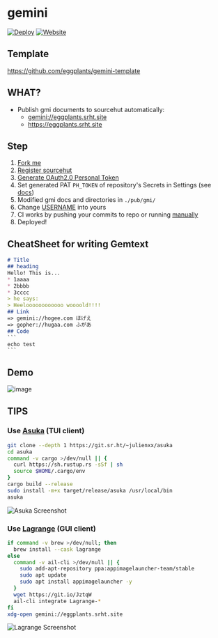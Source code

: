 # gemini

[![Deploy](
  <https://github.com/eggplants/gemini/actions/workflows/deploy.yml/badge.svg>
)](
  <https://github.com/eggplants/gemini/actions/workflows/deploy.yml>
) [![Website](
  <https://img.shields.io/website?label=HTTPS&url=https%3A%2F%2Feggplants.srht.site>
)](
  <https://eggplants.srht.site>
)

## Template

<https://github.com/eggplants/gemini-template>

## WHAT?

- Publish gmi documents to sourcehut automatically:
  - [gemini://eggplants.srht.site](https://portal.mozz.us/gemini/eggplants.srht.site)
  - <https://eggplants.srht.site>

## Step

1. [Fork me](https://github.com/eggplants/gemini/fork)
1. [Register sourcehut](https://meta.sr.ht/register)
1. [Generate OAuth2.0 Personal Token](https://meta.sr.ht/oauth2/personal-token)
1. Set generated PAT `PH_TOKEN` of repository's Secrets in Settings (see [docs](https://docs.github.com/en/actions/reference/encrypted-secrets#creating-encrypted-secrets-for-a-repository))
1. Modified gmi docs and directories in `./pub/gmi/`
1. Change [USERNAME](https://github.com/eggplants/gemini/blob/bff21010c6b49f9e7b50b50a94cd86316261a88d/.github/workflows/deploy.yml#L37) into yours
1. CI works by pushing your commits to repo or running [manually](https://docs.github.com/en/actions/managing-workflow-runs/manually-running-a-workflow#running-a-workflow)
1. Deployed!

## CheatSheet for writing Gemtext

```md
# Title
## heading
Hello! This is...
* 1aaaa
* 2bbbb
* 3cccc
> he says:
> Heeloooooooooooo woooold!!!!
## Link
=> gemini://hogee.com ほげえ
=> gopher://hugaa.com ふがあ
## Code
`󠀭``
echo test
`󠀭``
```

## Demo

![image](https://user-images.githubusercontent.com/42153744/133748288-6a480f25-a5d0-4db8-b1dc-7d8dcebbcab7.png)
## TIPS

### Use [Asuka](https://git.sr.ht/~julienxx/asuka) (TUI client)

```bash
git clone --depth 1 https://git.sr.ht/~julienxx/asuka
cd asuka
command -v cargo >/dev/null || {
  curl https://sh.rustup.rs -sSf | sh
  source $HOME/.cargo/env
}
cargo build --release
sudo install -m+x target/release/asuka /usr/local/bin
asuka
```

![Asuka Screenshot](https://user-images.githubusercontent.com/42153744/133748511-67fc69d5-e564-4be6-ac6b-a214fe42cf3a.png)

### Use [Lagrange](https://gmi.skyjake.fi/lagrange/) (GUI client)

```bash
if command -v brew >/dev/null; then
  brew install --cask lagrange
else
  command -v ail-cli >/dev/null || {
    sudo add-apt-repository ppa:appimagelauncher-team/stable
    sudo apt update
    sudo apt install appimagelauncher -y 
  }
  wget https://git.io/JztqW
  ail-cli integrate Lagrange-*
fi
xdg-open gemini://eggplants.srht.site
```

![Lagrange Screenshot](https://user-images.githubusercontent.com/42153744/133888463-50eb6156-b79f-4032-8cbd-14cff8be6e66.png)
